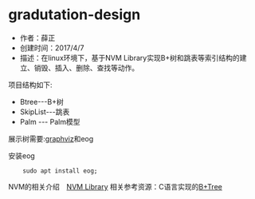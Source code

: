 # gradutation-design

* 作者：薛正　
* 创建时间：2017/4/7
* 描述：在linux环境下，基于NVM Library实现B+树和跳表等索引结构的建立、销毁、插入、删除、查找等动作。

项目结构如下:

* Btree---B+树
* SkipList---跳表
* Palm --- Palm模型

展示树需要:[graphviz](http://www.graphviz.org/)和eog


安装eog
```shell
    sudo apt install eog;
```
NVM的相关介绍　[NVM Library](http://pmem.io/)
相关参考资源：C语言实现的[B+Tree](http://www.amittai.com/prose/bpt.c) 
